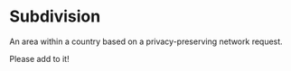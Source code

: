 # Subdivision

An area within a country based on a privacy-preserving network request.

Please add to it!
